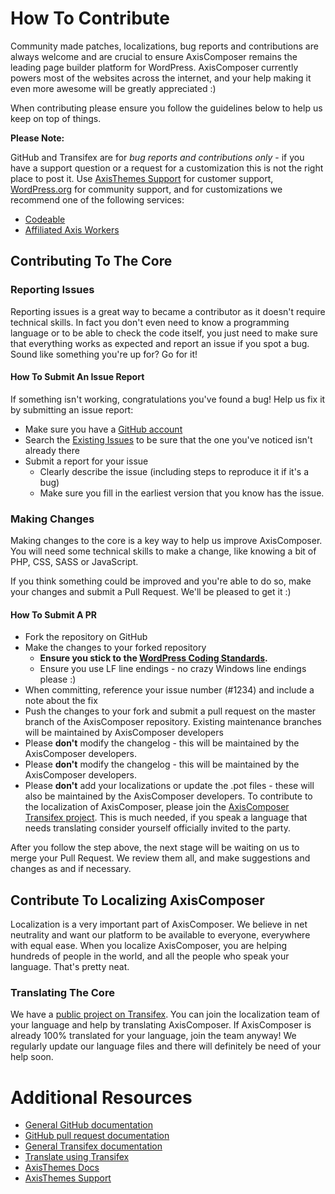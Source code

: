 # How To Contribute

Community made patches, localizations, bug reports and contributions are always welcome and are crucial to ensure AxisComposer remains the leading page builder platform for WordPress. AxisComposer currently powers most of the websites across the internet, and your help making it even more awesome will be greatly appreciated :)

When contributing please ensure you follow the guidelines below to help us keep on top of things.

__Please Note:__

GitHub and Transifex are for *bug reports and contributions only* - if you have a support question or a request for a customization this is not the right place to post it. Use [AxisThemes Support](http://support.axisthemes.com) for customer support, [WordPress.org](http://wordpress.org/support/plugin/axiscomposer) for community support, and for customizations we recommend one of the following services:

- [Codeable](https://codeable.io/)
- [Affiliated Axis Workers](http://www.axisthemes.com/affiliated-axis-workers/)

## Contributing To The Core

### Reporting Issues

Reporting issues is a great way to became a contributor as it doesn't require technical skills. In fact you don't even need to know a programming language or to be able to check the code itself, you just need to make sure that everything works as expected and report an issue if you spot a bug. Sound like something you're up for? Go for it!

#### How To Submit An Issue Report

If something isn't working, congratulations you've found a bug! Help us fix it by submitting an issue report:

* Make sure you have a [GitHub account](https://github.com/signup/free)
* Search the [Existing Issues](https://github.com/axisthemes/axiscomposer/issues) to be sure that the one you've noticed isn't already there
* Submit a report for your issue
  * Clearly describe the issue (including steps to reproduce it if it's a bug)
  * Make sure you fill in the earliest version that you know has the issue.

### Making Changes

Making changes to the core is a key way to help us improve AxisComposer. You will need some technical skills to make a change, like knowing a bit of PHP, CSS, SASS or JavaScript.

If you think something could be improved and you're able to do so, make your changes and submit a Pull Request. We'll be pleased to get it :)

#### How To Submit A PR

* Fork the repository on GitHub
* Make the changes to your forked repository
  * **Ensure you stick to the [WordPress Coding Standards](http://make.wordpress.org/core/handbook/coding-standards/php/).**
  * Ensure you use LF line endings - no crazy Windows line endings please :)
* When committing, reference your issue number (#1234) and include a note about the fix
* Push the changes to your fork and submit a pull request on the master branch of the AxisComposer repository. Existing maintenance branches will be maintained by AxisComposer developers
* Please **don't** modify the changelog - this will be maintained by the AxisComposer developers.
* Please **don't** modify the changelog - this will be maintained by the AxisComposer developers.
* Please **don't** add your localizations or update the .pot files - these will also be maintained by the AxisComposer developers. To contribute to the localization of AxisComposer, please join the [AxisComposer Transifex project](https://www.transifex.com/projects/p/axiscomposer/). This is much needed, if you speak a language that needs translating consider yourself officially invited to the party.

After you follow the step above, the next stage will be waiting on us to merge your Pull Request. We review them all, and make suggestions and changes as and if necessary.

## Contribute To Localizing AxisComposer

Localization is a very important part of AxisComposer. We believe in net neutrality and want our platform to be available to everyone, everywhere with equal ease. When you localize AxisComposer, you are helping hundreds of people in the world, and all the people who speak your language. That's pretty neat.

### Translating The Core

We have a [public project on Transifex](https://www.transifex.com/projects/p/axiscomposer/). You can join the localization team of your language and help by translating AxisComposer.
If AxisComposer is already 100% translated for your language, join the team anyway! We regularly update our language files and there will definitely be need of your help soon.

# Additional Resources

* [General GitHub documentation](http://help.github.com/)
* [GitHub pull request documentation](http://help.github.com/send-pull-requests/)
* [General Transifex documentation](http://docs.transifex.com/)
* [Translate using Transifex](http://docs.transifex.com/introduction/translators/)
* [AxisThemes Docs](http://docs.axisthemes.com/)
* [AxisThemes Support](http://support.axisthemes.com)

